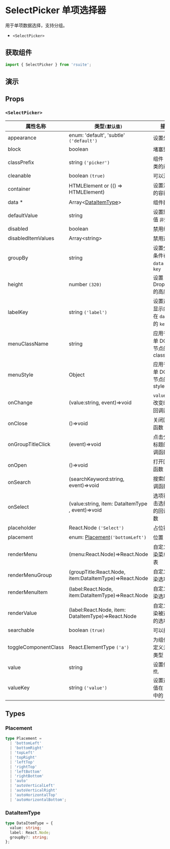 # SelectPicker 单项选择器

用于单项数据选择，支持分组。

* `<SelectPicker>`

## 获取组件

```js
import { SelectPicker } from 'rsuite';
```

## 演示

<!--{demo}-->

## Props

### `<SelectPicker>`

| 属性名称             | 类型`(默认值)`                                         | 描述                                 |
| -------------------- | ------------------------------------------------------ | ------------------------------------ |
| appearance           | enum: 'default', 'subtle' `('default')`                | 设置外观                             |
| block                | boolean                                                | 堵塞整行                             |
| classPrefix          | string `('picker')`                                    | 组件 CSS 类的前缀                    |
| cleanable            | boolean `(true)`                                       | 可以清除                             |
| container            | HTMLElement or (() => HTMLElement)                     | 设置渲染的容器                       |
| data \*              | Array&lt;[DataItemType](#DataItemType)&gt;             | 组件数据                             |
| defaultValue         | string                                                 | 设置默认值 `非受控`                  |
| disabled             | boolean                                                | 禁用组件                             |
| disabledItemValues   | Array&lt;string&gt;                                    | 禁用选项                             |
| groupBy              | string                                                 | 设置分组条件在 `data` 中的 `key`     |
| height               | number `(320)`                                         | 设置 Dropdown 的高度                 |
| labelKey             | string `('label')`                                     | 设置选项显示内容在 `data` 中的 `key` |
| menuClassName        | string                                                 | 应用于菜单 DOM 节点的 css class      |
| menuStyle            | Object                                                 | 应用于菜单 DOM 节点的 style          |
| onChange             | (value:string, event)=>void                            | `value` 发生改变时的回调函数         |
| onClose              | ()=>void                                               | 关闭回调函数                         |
| onGroupTitleClick    | (event)=>void                                          | 点击分组标题的回调函数               |
| onOpen               | ()=>void                                               | 打开回调函数                         |
| onSearch             | (searchKeyword:string, event)=>void                    | 搜索的回调函数                       |
| onSelect             | (value:string, item: DataItemType , event)=>void       | 选项被点击选择后的回调函数           |
| placeholder          | React.Node `('Select')`                                | 占位符                               |
| placement            | enum: [Placement](#Placement)`('bottomLeft')`          | 位置                                 |
| renderMenu           | (menu:React.Node)=>React.Node                          | 自定义渲染菜单列表                   |
| renderMenuGroup      | (groupTitle:React.Node, item:DataItemType)=>React.Node | 自定义渲染选项组                     |
| renderMenuItem       | (label:React.Node, item:DataItemType)=>React.Node      | 自定义渲染选项                       |
| renderValue          | (label:React.Node, item: DataItemType)=>React.Node     | 自定义渲染被选中的选项               |
| searchable           | boolean `(true)`                                       | 可以搜索                             |
| toggleComponentClass | React.ElementType `('a')`                              | 为组件自定义元素类型                 |
| value                | string                                                 | 设置值 `受控`,                       |
| valueKey             | string `('value')`                                     | 设置选项值在 `data` 中的 `key`       |

## Types

### Placement

```ts
type Placement =
  | 'bottomLeft'
  | 'bottomRight'
  | 'topLeft'
  | 'topRight'
  | 'leftTop'
  | 'rightTop'
  | 'leftBottom'
  | 'rightBottom'
  | 'auto'
  | 'autoVerticalLeft'
  | 'autoVerticalRight'
  | 'autoHorizontalTop'
  | 'autoHorizontalBottom';
```

### DataItemType

```ts
type DataItemType = {
  value: string;
  label: React.Node;
  groupBy?: string;
};
```

